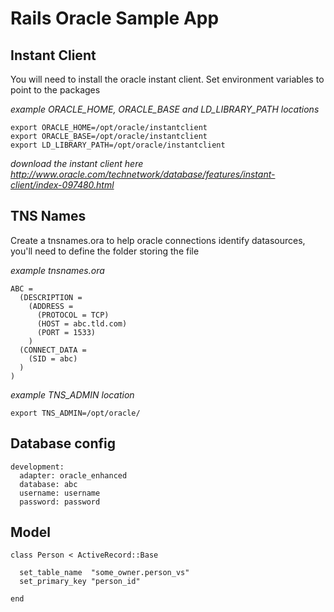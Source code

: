 # Rails Oracle Sample App

## Instant Client

You will need to install the oracle instant client. Set environment variables to point to the packages

_example ORACLE_HOME, ORACLE_BASE and LD_LIBRARY_PATH locations_

    export ORACLE_HOME=/opt/oracle/instantclient
    export ORACLE_BASE=/opt/oracle/instantclient
    export LD_LIBRARY_PATH=/opt/oracle/instantclient

_download the instant client here http://www.oracle.com/technetwork/database/features/instant-client/index-097480.html_

## TNS Names

Create a tnsnames.ora to help oracle connections identify datasources, you'll need to define the folder storing the file

_example tnsnames.ora_

    ABC =
      (DESCRIPTION =
        (ADDRESS =
          (PROTOCOL = TCP)
          (HOST = abc.tld.com)
          (PORT = 1533)
        )
      (CONNECT_DATA =
        (SID = abc)
      )
    )

_example TNS_ADMIN location_

    export TNS_ADMIN=/opt/oracle/

## Database config

    development:
      adapter: oracle_enhanced
      database: abc
      username: username
      password: password

## Model

    class Person < ActiveRecord::Base

      set_table_name  "some_owner.person_vs"
      set_primary_key "person_id"

    end
